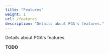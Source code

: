 ```yaml
---
title: "Features"
weight: 1
url: /features
description: "Details about PGA's features."
---
```


Details about PGA's features.

**TODO**